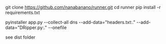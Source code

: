 git clone https://github.com/nanabanano/runner.git
cd runner
pip install -r requirements.txt

pyinstaller app.py --collect-all dns --add-data="headers.txt:." --add-data="DRipper.py:." --onefile

see dist folder
